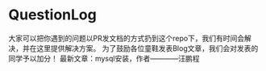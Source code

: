 # QuestionLog
大家可以把你遇到的问题以PR发文档的方式扔到这个repo下，我们有时间会解决，并在这里提供解决方案。
为了鼓励各位童鞋发表Blog文章，我们会对发表的同学予以加分！
最新文章：mysql安装，作者————汪鹏程
